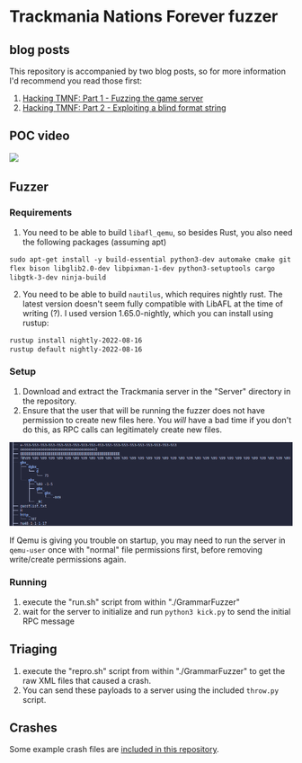 # Trackmania Nations Forever fuzzer

## blog posts
This repository is accompanied by two blog posts, so for more information I'd recommend you read those first:
1. [Hacking TMNF: Part 1 - Fuzzing the game server](https://blog.bricked.tech/posts/tmnf/part1/)
2. [Hacking TMNF: Part 2 - Exploiting a blind format string ](https://blog.bricked.tech/posts/tmnf/part2/)

## POC video
[![](https://img.youtube.com/vi/rVz-VBovZg0/0.jpg)](https://www.youtube.com/watch?v=rVz-VBovZg0 "Click to watch on Youtube")

## Fuzzer
### Requirements
1. You need to be able to build `libafl_qemu`, so besides Rust, you also need the following packages (assuming apt)  
```
sudo apt-get install -y build-essential python3-dev automake cmake git flex bison libglib2.0-dev libpixman-1-dev python3-setuptools cargo libgtk-3-dev ninja-build
```
2. You need to be able to build `nautilus`, which requires nightly rust. The latest version doesn't seem fully compatible with LibAFL at the time of writing (?). I used version 1.65.0-nightly, which you can install using rustup:
```
rustup install nightly-2022-08-16
rustup default nightly-2022-08-16
```

### Setup
1. Download and extract the Trackmania server in the "Server" directory in the repository.
1. Ensure that the user that will be running the fuzzer does not have permission to create new files here. You _will_ have a bad time if you don't do this, as RPC calls can legitimately create new files.  

![](.github/bad_day.png "Don't ask me how I know :P")

If Qemu is giving you trouble on startup, you may need to run the server in `qemu-user` once with "normal" file permissions first, before removing write/create permissions again.

### Running
1. execute the "run.sh" script from within "./GrammarFuzzer"
1. wait for the server to initialize and run `python3 kick.py` to send the initial RPC message

## Triaging
1. execute the "repro.sh" script from within "./GrammarFuzzer" to get the raw XML files that caused a crash.
1. You can send these payloads to a server using the included `throw.py` script.

## Crashes
Some example crash files are [included in this repository](./ExampleCrashes).

